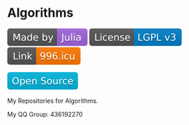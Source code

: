 # Algorithms

[![Made by Julia](Attachments/MadebyJulia.svg)](https://julialang.org/)
[![LGPL v3 License](Attachments/LicenseLGPLv3.svg)](https://www.gnu.org/licenses/lgpl-3.0)
[![Anti996](Attachments/LinkNPL.svg)](https://996.icu)

![Opensource](Attachments/OpenSource.svg)

My Repositories for Algorithms.

My QQ Group: 436192270